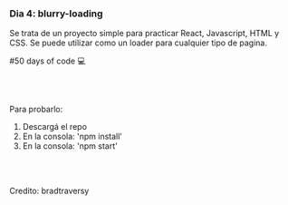 ### Dia 4: blurry-loading

Se trata de un proyecto simple para practicar React, Javascript, HTML y CSS. Se puede utilizar como un loader para cualquier tipo de pagina.


#50 days of code 💻

<br></br>

Para probarlo:
1. Descargá el repo
2. En la consola: 'npm install'
3. En la consola: 'npm start'


<br></br>

Credito: bradtraversy